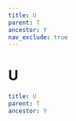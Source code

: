 ```yaml
---
title: U
parent: T
ancestor: Y
nav_exclude: true
---
```


# U

```yaml
title: U
parent: T
ancestor: Y
```
